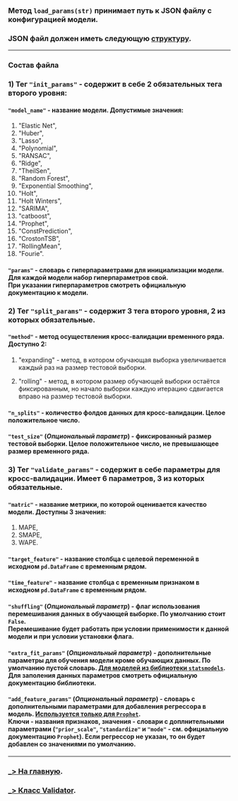 ### Метод ```load_params(str)``` принимает путь к JSON файлу с конфигурацией модели.

### JSON файл должен иметь следующую [структуру](../examples/data/validation_params_elastic.json).

___
### Состав файла

### 1) Тег ```"init_params"``` - содержит в себе 2 обязательных тега второго уровня:

#### ```"model_name"``` - название модели. Допустимые значения:
1) "Elastic Net",
2) "Huber",
3) "Lasso",
4) "Polynomial", 
5) "RANSAC", 
6) "Ridge",
7) "TheilSen",
8) "Random Forest",
9) "Exponential Smoothing",
10) "Holt",
11) "Holt Winters",
12) "SARIMA",
13) "catboost",
14) "Prophet",
15) "ConstPrediction",
16) "CrostonTSB",
17) "RollingMean",
18) "Fourie".

#### ```"params"``` - словарь с гиперпараметрами для инициализации модели. Для каждой модели набор гиперпараметров свой.<br>При указании гиперпараметров смотреть официальную документацию к модели.

### 2) Тег ```"split_params"``` - содержит 3 тега второго уровня, 2 из которых обязательные.

#### ```"method"``` - метод осуществления кросс-валидации временного ряда. Доступно 2:

1) "expanding" - метод, в котором обучающая выборка увеличивается каждый раз на размер тестовой выборки.

2) "rolling" - метод, в котором размер обучающей выборки остаётся фиксированным, но начало выборки каждую итерацию сдвигается вправо на размер тестовой выборки.
   
#### ```"n_splits"``` - количество фолдов данных для кросс-валидации. Целое положительное число.

#### ```"test_size"``` (_Опциональный параметр_) - фиксированный размер тестовой выборки. Целое положительное число, не превышающее размер временного ряда.

### 3) Тег ```"validate_params"``` - содержит в себе параметры для кросс-валидации. Имеет 6 параметров, 3 из которых обязательные.

#### ```"matric"``` - название метрики, по которой оценивается качество модели. Доступны 3 значения:

1) MAPE,
2) SMAPE,
3) WAPE.

#### ```"target_feature"``` - название столбца с целевой переменной в исходном ```pd.DataFrame``` с временным рядом.

#### ```"time_feature"``` - название столбца с временным признаком в исходном ```pd.DataFrame``` с временным рядом.

#### ```"shuffling"``` (_Опциональный параметр_) - флаг использования перемешивания данных в обучающей выборке. По умолчанию стоит ```False```.<br>Перемешивание будет работать при условии применимости к данной модели и при условии установки флага.

#### ```"extra_fit_params"``` (_Опциональный параметр_) - дополнительные параметры для обучения модели кроме обучающих данных. По умолчанию пустой словарь. <u>Для моделей из библиотеки ```statsmodels```</u>. Для заполения данных параметров смотреть официальную документацию библиотеки.

#### ```"add_feature_params"``` (_Опциональный параметр_) - словарь с дополнительными параметрами для добавления регрессора в модель. <u>Используется только для ```Prophet```</u>.<br>Ключи - названия признаков, значения - словари с доплнительными параметрами (```"prior_scale"```, ```"standardize"``` и ```"mode"``` - см. официальную документацию ```Prophet```). Если регрессор не указан, то он будет добавлен со значениями по умолчанию.  

___

### [_> На главную](main.md).

### [_> Класс Validator](Validator.md).